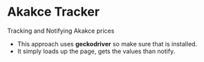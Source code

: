 # Akakce Tracker
Tracking and Notifying Akakce prices
 - This approach uses **geckodriver** so make sure that is installed. 
 - It simply loads up the page, gets the values than notify.
